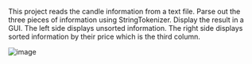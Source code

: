 This project reads the candle information from a text file. Parse out the three pieces of information using StringTokenizer.
Display the result in a GUI. The left side displays unsorted information. The right side displays sorted information by their price which is the third column.

![image](https://github.com/cottoncloud636/GUI-Projects/assets/35412065/089a9502-d96e-4eec-b1ef-058e32ede1f6)
